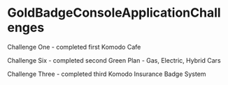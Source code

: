 # GoldBadgeConsoleApplicationChallenges
Challenge One - completed first
Komodo Cafe 

Challenge Six - completed second
Green Plan - Gas, Electric, Hybrid Cars

Challenge Three - completed third
Komodo Insurance Badge System
